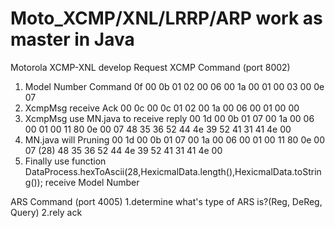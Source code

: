 # Moto_XCMP/XNL/LRRP/ARP work as master in Java
Motorola XCMP-XNL develop
Request XCMP Command (port 8002)
  1.	Model Number Command
      0f 00 0b 01 02 00 06 00 1a 00 01 00 03 00 0e 07
  2.	XcmpMsg receive Ack
      00 0c 00 0c 01 02 00 1a 00 06 00 01 00 00
  3.	XcmpMsg use MN.java to receive reply
      00 1d 00 0b 01 07 00 1a 00 06 00 01 00 11 80 0e 00 07 48 35 36 52 44 4e 39 52 41 31 41 4e 00
  4.	MN.java will Pruning 00 1d 00 0b
      01 07 00 1a 00 06 00 01 00 11 80 0e 00 07 (28) 48 35 36 52 44 4e 39 52 41 31 41 4e 00
  5.	Finally use function DataProcess.hexToAscii(28,HexicmalData.length(),HexicmalData.toString());
      receive Model Number 
      
ARS Command (port 4005)
  1.determine what's type of ARS is?(Reg, DeReg, Query)
  2.rely ack
  
